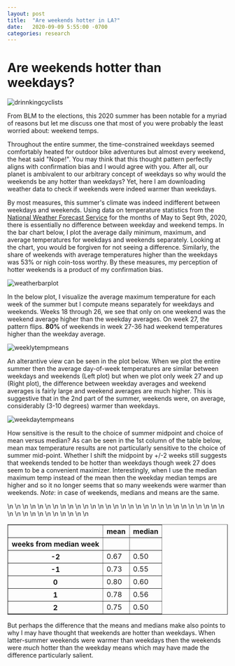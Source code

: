 ```yaml
---
layout: post
title:  "Are weekends hotter in LA?"
date:   2020-09-09 5:55:00 -0700
categories: research
---
```



# Are weekends hotter than weekdays? 

![drinnkingcyclists](/drinking.png)

From BLM to the elections, this 2020 summer has been notable for a myriad of reasons but let me discuss one that most of you were probably the least worried about: weekend temps. 


Throughout the entire summer, the time-constrained weekdays seemed comfortably heated for outdoor bike adventures but almost every weekend, the heat said "Nope!". You may think that this thought pattern perfectly aligns with confirmation bias and I would agree with you. After all, our planet is ambivalent to our arbitrary concept of weekdays so why would the weekends be any hotter than weekdays? Yet, here I am downloading weather data to check if weekends were indeed warmer than weekdays. 


By most measures, this summer's climate was indeed indifferent between weekdays and weekends. Using data on temperature statistics from the [National Weather Forecast Service](https://w2.weather.gov/climate/xmacis.php?wfo=lox) for the months of May to Sept 9th, 2020, there is essentially no difference between weekday and weekend temps. In the bar chart below, I plot the average daily minimum, maximum, and average temperatures for weekdays and weekends separately. Looking at the chart, you would be forgiven for not seeing a difference. Similarly, the share of weekends with average temperatures higher than the weekdays was 53\% or nigh coin-toss worthy. By these measures, my perception of hotter weekends is a product of my confirmation bias. 

![weatherbarplot](/weatherbarplot.png)

In the below plot, I visualize the average maximum temperature for each week of the summer but I compute means separately for weekdays and weekends. Weeks 18 through 26, we see that only on one weekend was the weekend average higher than the weekday averages. On week 27, the pattern flips. **80%** of weekends in week 27-36 had weekend temperatures higher than the weekday average. 

![weeklytempmeans](/weeklytempaverages.png)

An alterantive view can be seen in the plot below. When we plot the entire summer then the average day-of-week temperatures are similar between weekdays and weekends (Left plot) but when we plot only week 27 and up (Right plot), the difference between weekday averages and weekend averages is fairly large and weekend averages are much higher. This is suggestive that in the 2nd part of the summer, weekends were, on average, considerably (3-10 degrees) warmer than weekdays. 

![weekdaytempmeans](/weekdaytempmeans.png)

How sensitive is the result to the choice of summer midpoint and choice of mean versus median? As can be seen in the 1st column of the table below, mean max temperature results are not particularly sensitive to the choice of summer mid-point. Whether I shift the midpoint by +/-2 weeks still suggests that weekends tended to be hotter than weekdays though week 27 does seem to be a convenient maximizer. Interestingly, when I use the median maximum temp instead of the mean then the weekday median temps are higher and so it no longer seems that so many weekends were warmer than weekends. *Note*: in case of weekends, medians and means are the same. 

<table border="1" class="dataframe">\n  <thead>\n    <tr style="text-align: right;">\n      <th></th>\n      <th>mean</th>\n      <th>median</th>\n    </tr>\n    <tr>\n      <th>weeks from median week</th>\n      <th></th>\n      <th></th>\n    </tr>\n  </thead>\n  <tbody>\n    <tr>\n      <th>-2</th>\n      <td>0.67</td>\n      <td>0.50</td>\n    </tr>\n    <tr>\n      <th>-1</th>\n      <td>0.73</td>\n      <td>0.55</td>\n    </tr>\n    <tr>\n      <th>0</th>\n      <td>0.80</td>\n      <td>0.60</td>\n    </tr>\n    <tr>\n      <th>1</th>\n      <td>0.78</td>\n      <td>0.56</td>\n    </tr>\n    <tr>\n      <th>2</th>\n      <td>0.75</td>\n      <td>0.50</td>\n    </tr>\n  </tbody>\n</table>

But perhaps the difference that the means and medians make also points to why I may have thought that weekends are hotter than weekdays. When latter-summer weekends were warmer than weekdays then the weekends were *much* hotter than the weekday means which may have made the difference particularly salient. 
